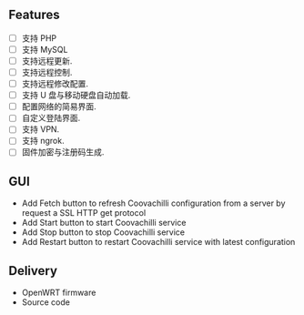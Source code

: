 ## Features
- [ ] 支持 PHP
- [ ] 支持 MySQL
- [ ] 支持远程更新.
- [ ] 支持远程控制.
- [ ] 支持远程修改配置.
- [ ] 支持 U 盘与移动硬盘自动加载.
- [ ] 配置网络的简易界面.
- [ ] 自定义登陆界面.
- [ ] 支持 VPN.
- [ ] 支持 ngrok.
- [ ] 固件加密与注册码生成.

## GUI
* Add Fetch button to refresh Coovachilli configuration from a server by request a SSL HTTP get protocol
* Add Start button to start Coovachilli service
* Add Stop button to stop Coovachilli service
* Add Restart button to restart Coovachilli service with latest configuration

## Delivery
* OpenWRT firmware
* Source code
